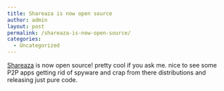 ```yaml
---
title: Shareaza is now open source
author: admin
layout: post
permalink: /shareaza-is-now-open-source/
categories:
  - Uncategorized
---
```

[Shareaza][1] is now open source! pretty cool if you ask me. nice to see some P2P apps getting rid of spyware and crap from there distributions and releasing just pure code.

 [1]: http://www.shareaza.com/